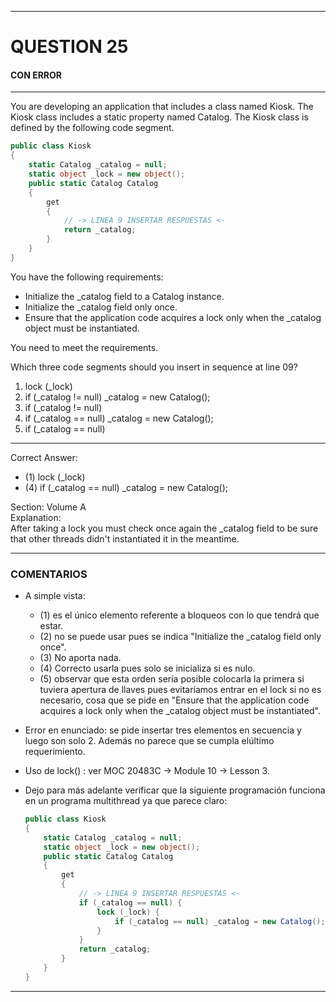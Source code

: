 ------

# QUESTION 25

#### CON ERROR 

------

You are developing an application that includes a class named Kiosk. The Kiosk class includes a static property named Catalog. The Kiosk class is defined by the following code segment. 

```c#
public class Kiosk
{ 
	static Catalog _catalog = null;
    static object _lock = new object();
	public static Catalog Catalog
	{
		get 
		{
			// -> LINEA 9 INSERTAR RESPUESTAS <-	
			return _catalog;
		}
	}
}
```


You have the following requirements:

* Initialize the _catalog field to a Catalog instance.
* Initialize the _catalog field only once.
* Ensure that the application code acquires a lock only when the _catalog object must be instantiated.

You need to meet the requirements.



Which three code segments should you insert in sequence at line 09? 

1. lock (_lock)
2. if (_catalog != null) _catalog = new Catalog();
3. if (_catalog != null)
4. if (_catalog == null) _catalog = new Catalog();
5. if (_catalog == null)

------

Correct Answer:   

* (1) lock (_lock)
* (4) if (_catalog == null) _catalog = new Catalog();

Section: Volume A  
Explanation:  
After taking a lock you must check once again the _catalog field to be sure that other threads didn't instantiated it in the meantime.

------

### COMENTARIOS

- A simple vista: 
  - (1) es el único elemento referente a bloqueos con lo que tendrá que estar. 
  - (2) no se puede usar pues se indica "Initialize the _catalog field only once". 
  - (3) No aporta nada. 
  - (4) Correcto usarla pues solo se inicializa si es nulo. 
  - (5) observar que esta orden sería posible colocarla la primera si tuviera apertura de llaves pues evitaríamos entrar en el lock si no es necesario, cosa que se pide en "Ensure that the application code acquires a lock only when the _catalog object must be instantiated".
  
- Error en enunciado: se pide insertar tres elementos en secuencia y luego son solo 2. Además no parece que se cumpla elúltimo requerimiento.

- Uso de lock() : ver MOC 20483C -> Module 10 -> Lesson 3.

- Dejo para más adelante verificar que la siguiente programación funciona en un programa multithread ya que parece claro:

	```c#
	public class Kiosk
	{ 
		static Catalog _catalog = null;
	    static object _lock = new object();
		public static Catalog Catalog
		{
			get 
			{
				// -> LINEA 9 INSERTAR RESPUESTAS <-	
				if (_catalog == null) {
					lock (_lock) {
						if (_catalog == null) _catalog = new Catalog();
					}
				}
				return _catalog;
			}
		}
	}
	```
	
	


------

